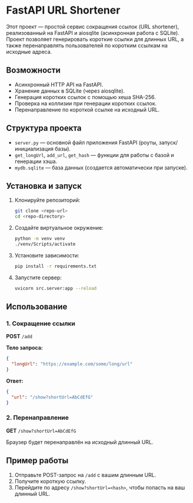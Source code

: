 # FastAPI URL Shortener

Этот проект — простой сервис сокращения ссылок (URL shortener), реализованный на FastAPI и aiosqlite (асинхронная работа с SQLite).  
Проект позволяет генерировать короткие ссылки для длинных URL, а также перенаправлять пользователей по коротким ссылкам на исходные адреса.

## Возможности

- Асинхронный HTTP API на FastAPI.
- Хранение данных в SQLite (через aiosqlite).
- Генерация коротких ссылок с помощью хеша SHA-256.
- Проверка на коллизии при генерации коротких ссылок.
- Перенаправление по короткой ссылке на исходный URL.

## Структура проекта

- `server.py` — основной файл приложения FastAPI (роуты, запуск/инициализация базы).
- `get_longUrl`, `add_url`, `get_hash` — функции для работы с базой и генерации хэша.
- `mydb.sqlite` — база данных (создается автоматически при запуске).

## Установка и запуск

1. Клонируйте репозиторий:
    ```sh
    git clone <repo-url>
    cd <repo-directory>
    ```
2. Создайте виртуальное окружение:
    ```sh
    python -m venv venv
    ./venv/Scripts/activate
    ```
3. Установите зависимости:
    ```sh
    pip install -r requirements.txt
    ```
4. Запустите сервер:
    ```sh
    uvicorn src.server:app --reload
    ```

## Использование

### 1. Сокращение ссылки

**POST** `/add`

**Тело запроса:**
```json
{
  "longUrl": "https://example.com/some/long/url"
}
```

**Ответ:**
```json
{
  "url": "/show?shortUrl=AbCdEfG"
}
```

### 2. Перенаправление

**GET** `/show?shortUrl=AbCdEfG`

Браузер будет перенаправлён на исходный длинный URL.

## Пример работы

1. Отправьте POST-запрос на `/add` с вашим длинным URL.
2. Получите короткую ссылку.
3. Перейдите по адресу `/show?shortUrl=<hash>`, чтобы попасть на ваш длинный URL.
